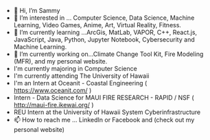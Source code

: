 - 👋 Hi, I’m Sammy
- 👀 I’m interested in ... Computer Science, Data Science, Machine Learning, Video Games, Anime, Art, Virtual Reality, Fitness.
- 🌱 I’m currently learning ...ArcGis, MatLab, VAPOR, C++, React.js, JavaScript, Java, Python, Jupyter Notebook, Cybersecurity and Machine Learning.
- 💞️ I’m currently working on...Climate Change Tool Kit, Fire Modeling (MFR), and my personal website.
- I'm currently majoring in Computer Science
- I'm currently attending The University of Hawaii
- I'm an Intern at Oceanit - Coastal Engineering ( https://www.oceanit.com/ )
- Intern - Data Science for MAUI FIRE RESEARCH - RAPID / NSF ( http://maui-fire.ikewai.org/ )
- REU Intern at the University of Hawaii System Cyberinfrastructure
- 📫 How to reach me ... LinkedIn or Facebook and (check out my personal website)
<!---
SammyCode002/SammyCode002 is a ✨ special ✨ repository because its `README.md` (this file) appears on your GitHub profile.
You can click the Preview link to take a look at your changes.
--->
